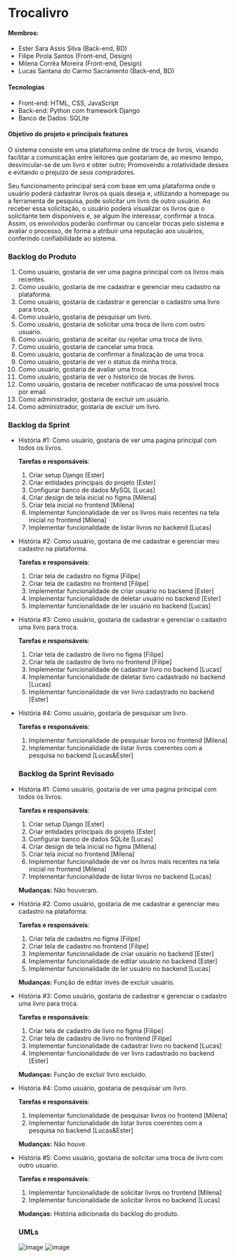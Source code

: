 # Trocalivro

#### Membros:
- Ester Sara Assis Silva (Back-end, BD)
- Filipe Pirola Santos (Front-end, Design)
- Milena Corrêa Moreira (Front-end, Design)
- Lucas Santana do Carmo Sacramento (Back-end, BD)

#### Tecnologias
- Front-end: HTML, CSS, JavaScript
- Back-end: Python com framework Django
- Banco de Dados: SQLite

#### Objetivo do projeto e principais features

O sistema consiste em uma plataforma online de troca de livros, visando facilitar a comunicação entre leitores que gostariam de, ao mesmo tempo, desvincular-se de um livro e obter outro; Promovendo a rotatividade desses e evitando o prejuízo de seus compradores. 

Seu funcionamento principal será com base em uma plataforma onde o usuário poderá cadastrar livros os quais deseja e, utilizando a homepage ou a ferramenta de pesquisa, pode solicitar um livro de outro usuário. Ao receber essa solicitação, o usuário poderá visualizar os livros que o solicitante tem disponíveis e, se algum lhe interessar, confirmar a troca. Assim, os envolvidos poderão confirmar ou cancelar trocas pelo sistema e avaliar o processo, de forma a atribuir uma reputação aos usuários, conferindo confiabilidade ao sistema. 

### Backlog do Produto

1. Como usuário, gostaria de ver uma pagina principal com os livros mais recentes.
2. Como usuário, gostaria de me cadastrar e gerenciar meu cadastro na plataforma. 
3. Como usuário, gostaria de cadastrar e gerenciar o cadastro uma livro para troca. 
4. Como usuário, gostaria de pesquisar um livro.
5. Como usuário, gostaria de solicitar uma troca de livro com outro usuario. 
6. Como usuário, gostaria de aceitar ou rejeitar uma troca de livro.
7. Como usuário, gostaria de cancelar uma troca.
8. Como usuário, gostaria de confirmar a finalização de uma troca.
9. Como usuário, gostaria de ver o status da minha troca.
10. Como usuário, gostaria de avaliar uma troca.
11. Como usuário, gostaria de ver o historico de trocas de livros.
12. Como usuário, gostaria de receber notificacao de uma possivel troca por email.
13. Como administrador, gostaria de excluir um usuário.
14. Como administrador, gostaria de excluir um livro.

### Backlog da Sprint

- História #1: Como usuário, gostaria de ver uma pagina principal com todos os livros.
    
    **Tarefas e responsáveis**:
    
    1. Criar setup Django [Ester]
    2. Criar entidades principais do projeto [Ester]
    3. Configurar banco de dados MySQL [Lucas]
    4. Criar design de tela inicial no figma [Milena]
    5. Criar tela inicial no frontend [Milena]
    6. Implementar funcionalidade de ver os livros mais recentes na tela inicial no frontend [Milena]
    7. Implementar funcionalidade de listar livros no backend [Lucas]

- História #2: Como usuário, gostaria de me cadastrar e gerenciar meu cadastro na plataforma.
    
    **Tarefas e responsáveis**:
    
    1. Criar tela de cadastro no figma [Filipe]
    2. Criar tela de cadastro no frontend [Filipe]
    3. Implementar funcionalidade de criar usuário no backend [Ester]
    4. Implementar funcionalidade de deletar usuário no backend [Ester]
    5. Implementar funcionalidade de ler usuário no backend [Lucas]
    
- História #3: Como usuário, gostaria de cadastrar e gerenciar o cadastro uma livro para troca.
    
    **Tarefas e responsáveis**:
    
    1. Criar tela de cadastro de livro no figma [Filipe]
    2. Criar tela de cadastro de livro no frontend [Filipe]
    3. Implementar funcionalidade de cadastrar livro no backend [Lucas]
    4. Implementar funcionalidade de deletar livro cadastrado no backend [Lucas]
    5. Implementar funcionalidade de ver livro cadastrado no backend [Ester]

- História #4: Como usuário, gostaria de pesquisar um livro.
    
    **Tarefas e responsáveis**:
    
    1. Implementar funcionalidade de pesquisar livros no frontend [Milena]
    2. Implementar funcionalidade de listar livros coerentes com a pesquisa no backend [Lucas&Ester]

  ### Backlog da Sprint Revisado

- História #1: Como usuário, gostaria de ver uma pagina principal com todos os livros.
    
    **Tarefas e responsáveis**:
    
    1. Criar setup Django [Ester]
    2. Criar entidades principais do projeto [Ester]
    3. Configurar banco de dados SQLite [Lucas]
    4. Criar design de tela inicial no figma [Milena]
    5. Criar tela inicial no frontend [Milena]
    6. Implementar funcionalidade de ver os livros mais recentes na tela inicial no frontend [Milena]
    7. Implementar funcionalidade de listar livros no backend [Lucas]

    **Mudanças:** Não houveram.

- História #2: Como usuário, gostaria de me cadastrar e gerenciar meu cadastro na plataforma.
    
    **Tarefas e responsáveis**:
    
    1. Criar tela de cadastro no figma [Filipe]
    2. Criar tela de cadastro no frontend [Filipe]
    3. Implementar funcionalidade de criar usuário no backend [Ester]
    4. Implementar funcionalidade de editar usuário no backend [Ester]
    5. Implementar funcionalidade de ler usuário no backend [Lucas]

    **Mudanças:** Função de editar invés de excluir usuário.
    
- História #3: Como usuário, gostaria de cadastrar e gerenciar o cadastro uma livro para troca.
    
    **Tarefas e responsáveis**:
    
    1. Criar tela de cadastro de livro no figma [Filipe]
    2. Criar tela de cadastro de livro no frontend [Filipe]
    3. Implementar funcionalidade de cadastrar livro no backend [Lucas]
    4. Implementar funcionalidade de ver livro cadastrado no backend [Ester]

  **Mudanças:** Função de excluir livro excluído.

- História #4: Como usuário, gostaria de pesquisar um livro.
    
    **Tarefas e responsáveis**:
    
    1. Implementar funcionalidade de pesquisar livros no frontend [Milena]
    3. Implementar funcionalidade de listar livros coerentes com a pesquisa no backend [Lucas&Ester]

  **Mudanças:** Não houve.

- História #5: Como usuário, gostaria de solicitar uma troca de livro com outro usuario.

  **Tarefas e responsáveis**:
    
    1. Implementar funcionalidade de solicitar livros no frontend [Milena]
    2. Implementar funcionalidade de solicitar livros no backend [Lucas]

  **Mudanças:** História adicionada do backlog do produto.
 
  ### UMLs
    ![image](https://github.com/estersassis/Trocalivro/assets/71738908/1032dc6b-6880-4ace-8fdb-b10dede7f112)
    ![image](https://github.com/estersassis/Trocalivro/assets/71738908/7ba722c7-ef57-407c-8284-50847142b42b)

  
  
